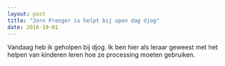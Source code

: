 ```yaml
---
layout: post
title: "Jorn Prenger is helpt bij open dag djog"
date: 2016-10-01
---
```


Vandaag heb ik geholpen bij djog.
Ik ben hier als leraar geweest met het helpen van kinderen leren hoe ze processing moeten gebruiken.
